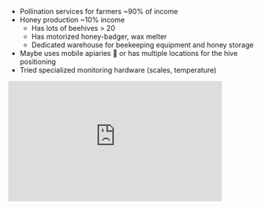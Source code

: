 - Pollination services for farmers ~90% of income
- Honey production ~10% income
    - Has lots of beehives > 20
    - Has motorized honey-badger, wax melter
    - Dedicated warehouse for beekeeping equipment and honey storage
- Maybe uses mobile apiaries 🚚 or has multiple locations for the hive positioning
- Tried specialized monitoring hardware (scales, temperature)

<iframe width="433" height="244" src="https://www.youtube.com/embed/dynXUlB007M" title="Beekeepers | Arthropods | The Good and the Beautiful" frameborder="0" allow="accelerometer; autoplay; clipboard-write; encrypted-media; gyroscope; picture-in-picture; web-share" referrerpolicy="strict-origin-when-cross-origin" allowfullscreen></iframe>
